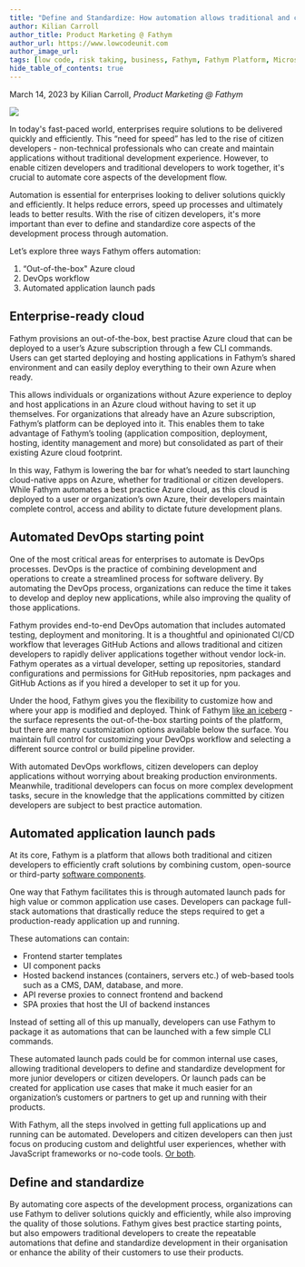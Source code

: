 ```yaml
---
title: "Define and Standardize: How automation allows traditional and citizen developers to work in concert"
author: Kilian Carroll
author_title: Product Marketing @ Fathym
author_url: https://www.lowcodeunit.com
author_image_url: 
tags: [low code, risk taking, business, Fathym, Fathym Platform, Microsoft Azure, Azure, landing pages, composable]
hide_table_of_contents: true
---
```


March 14, 2023 by Kilian Carroll, _Product Marketing @ Fathym_

![](https://www.fathym.com/img/dev_coding.png)

In today's fast-paced world, enterprises require solutions to be delivered quickly and efficiently. This “need for speed” has led to the rise of citizen developers - non-technical professionals who can create and maintain applications without traditional development experience. However, to enable citizen developers and traditional developers to work together, it's crucial to automate core aspects of the development flow.

Automation is essential for enterprises looking to deliver solutions quickly and efficiently. It helps reduce errors, speed up processes and ultimately leads to better results. With the rise of citizen developers, it's more important than ever to define and standardize core aspects of the development process through automation.

Let’s explore three ways Fathym offers automation:
1.	“Out-of-the-box" Azure cloud
2.	DevOps workflow
3.	Automated application launch pads

## Enterprise-ready cloud 

Fathym provisions an out-of-the-box, best practise Azure cloud that can be deployed to a user’s Azure subscription through a few CLI commands. Users can get started deploying and hosting applications in Fathym’s shared environment and can easily deploy everything to their own Azure when ready.

This allows individuals or organizations without Azure experience to deploy and host applications in an Azure cloud without having to set it up themselves. For organizations that already have an Azure subscription, Fathym’s platform can be deployed into it. This enables them to take advantage of Fathym’s tooling (application composition, deployment, hosting, identity management and more) but consolidated as part of their existing Azure cloud footprint.

In this way, Fathym is lowering the bar for what’s needed to start launching cloud-native apps on Azure, whether for traditional or citizen developers. While Fathym automates a best practice Azure cloud, as this cloud is deployed to a user or organization’s own Azure, their developers maintain complete control, access and ability to dictate future development plans.

## Automated DevOps starting point

One of the most critical areas for enterprises to automate is DevOps processes. DevOps is the practice of combining development and operations to create a streamlined process for software delivery. By automating the DevOps process, organizations can reduce the time it takes to develop and deploy new applications, while also improving the quality of those applications.

Fathym provides end-to-end DevOps automation that includes automated testing, deployment and monitoring. It is a thoughtful and opinionated CI/CD workflow that leverages GitHub Actions and allows traditional and citizen developers to rapidly deliver applications together without vendor lock-in. Fathym operates as a virtual developer, setting up repositories, standard configurations and permissions for GitHub repositories, npm packages and GitHub Actions as if you hired a developer to set it up for you.

Under the hood, Fathym gives you the flexibility to customize how and where your app is modified and deployed. Think of Fathym [like an iceberg](https://www.fathym.com/blog/articles/2023/february/2023-02-21-power-of-the-iceberg-concept) - the surface represents the out-of-the-box starting points of the platform, but there are many customization options available below the surface. You maintain full control for customizing your DevOps workflow and selecting a different source control or build pipeline provider.

With automated DevOps workflows, citizen developers can deploy applications without worrying about breaking production environments. Meanwhile, traditional developers can focus on more complex development tasks, secure in the knowledge that the applications committed by citizen developers are subject to best practice automation.

## Automated application launch pads

At its core, Fathym is a platform that allows both traditional and citizen developers to efficiently craft solutions by combining custom, open-source or third-party [software components](https://www.fathym.com/introlcu). 

One way that Fathym facilitates this is through automated launch pads for high value or common application use cases. Developers can package full-stack automations that drastically reduce the steps required to get a production-ready application up and running.

These automations can contain:

-	Frontend starter templates
-	UI component packs
-	Hosted backend instances (containers, servers etc.) of web-based tools such as a CMS, DAM, database, and more.
-	API reverse proxies to connect frontend and backend 
-	SPA proxies that host the UI of backend instances

Instead of setting all of this up manually, developers can use Fathym to package it as automations that can be launched with a few simple CLI commands. 

These automated launch pads could be for common internal use cases, allowing traditional developers to define and standardize development for more junior developers or citizen developers. Or launch pads can be created for application use cases that make it much easier for an organization’s customers or partners to get up and running with their products.

With Fathym, all the steps involved in getting full applications up and running can be automated. Developers and citizen developers can then just focus on producing custom and delightful user experiences, whether with JavaScript frameworks or no-code tools. [Or both](https://www.fathym.com/blog/articles/2022/september/2022-09-01-explaining-composable-frontend-architecture-as-simply-as-possible).

## Define and standardize

By automating core aspects of the development process, organizations can use Fathym to deliver solutions quickly and efficiently, while also improving the quality of those solutions. Fathym gives best practice starting points, but also empowers traditional developers to create the repeatable automations that define and standardize development in their organisation or enhance the ability of their customers to use their products.
